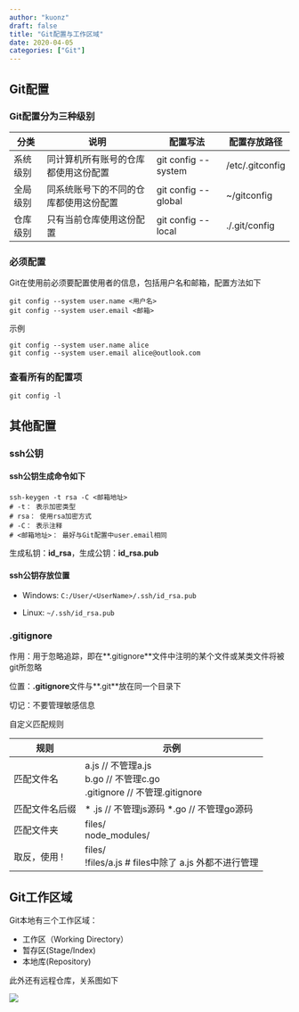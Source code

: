 ```yaml
---
author: "kuonz"
draft: false
title: "Git配置与工作区域"
date: 2020-04-05
categories: ["Git"]
---
```

  
## Git配置

### Git配置分为三种级别

| 分类     | 说明                                   | 配置写法            | 配置存放路径    |
| -------- | -------------------------------------- | ------------------- | --------------- |
| 系统级别 | 同计算机所有账号的仓库都使用这份配置   | git config --system | /etc/.gitconfig |
| 全局级别 | 同系统账号下的不同的仓库都使用这份配置 | git config --global | ~/gitconfig     |
| 仓库级别 | 只有当前仓库使用这份配置               | git config --local  | ./.git/config   |

### 必须配置

Git在使用前必须要配置使用者的信息，包括用户名和邮箱，配置方法如下

```shell
git config --system user.name <用户名>
git config --system user.email <邮箱>
```

示例

```shell
git config --system user.name alice
git config --system user.email alice@outlook.com
```

### 查看所有的配置项

```shell
git config -l
```



## 其他配置

### ssh公钥

#### ssh公钥生成命令如下

```shell
ssh-keygen -t rsa -C <邮箱地址>
# -t： 表示加密类型
# rsa： 使用rsa加密方式
# -C： 表示注释
# <邮箱地址>： 最好与Git配置中user.email相同
```

生成私钥：**id_rsa**，生成公钥：**id_rsa.pub**

#### ssh公钥存放位置

* Windows: `C:/User/<UserName>/.ssh/id_rsa.pub`

* Linux: `~/.ssh/id_rsa.pub`

### .gitignore

作用：用于忽略追踪，即在**.gitignore**文件中注明的某个文件或某类文件将被git所忽略

位置：**.gitignore**文件与**.git**放在同一个目录下

切记：不要管理敏感信息

自定义匹配规则

| 规则           | 示例                                                         |
| -------------- | ------------------------------------------------------------ |
| 匹配文件名     | a.js // 不管理a.js<br/>b.go // 不管理c.go<br/>.gitignore // 不管理.gitignore |
| 匹配文件名后缀 | * .js // 不管理js源码 *.go // 不管理go源码                   |
| 匹配文件夹     | files/<br/>node_modules/                                     |
| 取反，使用 !   | files/<br/>!files/a.js # files中除了 a.js 外都不进行管理     |



## Git工作区域

Git本地有三个工作区域：

* 工作区（Working Directory）
* 暂存区(Stage/Index)
* 本地库(Repository)

此外还有远程仓库，关系图如下

![](/post/Git/03-Git配置与工作区域-images/image-20200324051731618.png)